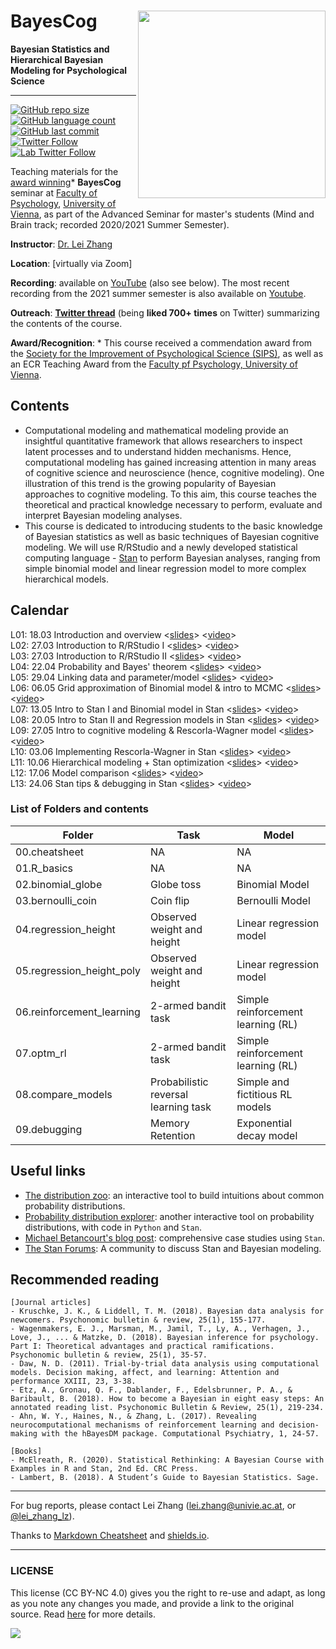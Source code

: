 # BayesCog <img src="https://github.com/lei-zhang/BayesCog_Wien/raw/master/Thumbnail.png" align="right" width="300px">

**Bayesian Statistics and Hierarchical Bayesian Modeling for Psychological Science**

___

[![GitHub repo size](https://img.shields.io/github/repo-size/lei-zhang/BayesCog_Wien?color=brightgreen&logo=github)](https://github.com/lei-zhang/BayesCog_Wien)
[![GitHub language count](https://img.shields.io/github/languages/count/lei-zhang/BayesCog_Wien?color=brightgreen&logo=github)](https://github.com/lei-zhang/BayesCog_Wien)
[![GitHub last commit](https://img.shields.io/github/last-commit/lei-zhang/BayesCog_Wien?color=orange&logo=github)](https://github.com/lei-zhang/BayesCog_Wien) <br />
[![Twitter Follow](https://img.shields.io/twitter/follow/lei_zhang_lz?label=%40lei_zhang_lz)](https://twitter.com/lei_zhang_lz)
[![Lab Twitter Follow](https://img.shields.io/twitter/follow/ScanUnit?label=%40ScanUnit)](https://twitter.com/ScanUnit)

Teaching materials for the <ins>award winning</ins>\* **BayesCog** seminar at [Faculty of Psychology](https://psychologie.univie.ac.at/), [University of Vienna](https://www.univie.ac.at/en/), as part of the Advanced Seminar for master's students (Mind and Brain track; recorded 2020/2021 Summer Semester).

**Instructor**: [Dr. Lei Zhang](http://lei-zhang.net/)

**Location**: [virtually via Zoom] 

**Recording**: available on [YouTube](https://www.youtube.com/watch?v=8RpLF7ufZs4&list=PLfRTb2z8k2x9gNBypgMIj3oNLF8lqM44-) (also see below).
The most recent recording from the 2021 summer semester is also available on [Youtube](https://youtube.com/playlist?list=PLfRTb2z8k2x8ZCqDJ0WEFNs2ymXQCliLa).

**Outreach**: [**Twitter thread**](https://twitter.com/lei_zhang_lz/status/1276506555660275714?s=20) (being **liked 700+ times** on Twitter) summarizing the contents of the course. 

**Award/Recognition**: \* This course received a commendation award from the [Society for the Improvement of Psychological Science (SIPS)](https://improvingpsych.org/mission/awards/), as well as an ECR Teaching Award from the [Faculty pf Psychology, University of Vienna](https://ecr-psychology.univie.ac.at/news/).

## Contents
* Computational modeling and mathematical modeling provide an insightful quantitative framework that allows researchers to inspect latent processes and to understand hidden mechanisms. Hence, computational modeling has gained increasing attention in many areas of cognitive science and neuroscience (hence, cognitive modeling). One illustration of this trend is the growing popularity of Bayesian approaches to cognitive modeling. To this aim, this course teaches the theoretical and practical knowledge necessary to perform, evaluate and interpret Bayesian modeling analyses. 
* This course is dedicated to introducing students to the basic knowledge of Bayesian statistics as well as basic techniques of Bayesian cognitive modeling. We will use R/RStudio and a newly developed statistical computing language - [Stan](mc-stan.org) to perform Bayesian analyses, ranging from simple binomial model and linear regression model to more complex hierarchical models.

## Calendar
 
L01: 18.03 Introduction and overview <[slides](slides/BayesCog_2020S_L01.pdf)> <[video](https://youtu.be/8RpLF7ufZs4)> <br />
L02: 27.03 Introduction to R/RStudio I <[slides](slides/BayesCog_2020S_L02+L03.pdf)> <[video](https://youtu.be/Z8dEnRIrrT8)>  <br />
L03: 27.03 Introduction to R/RStudio II <[slides](slides/BayesCog_2020S_L02+L03.pdf)> <[video](https://youtu.be/x6TqWJisux0)>  <br />
L04: 22.04 Probability and Bayes' theorem <[slides](slides/BayesCog_2020S_L04.pdf)> <[video](https://youtu.be/Ul73rtONvHI)> <br />
L05: 29.04 Linking data and parameter/model <[slides](slides/BayesCog_2020S_L05.pdf)> <[video](https://youtu.be/x_8ai-_lxcc)> <br />
L06: 06.05 Grid approximation of Binomial model & intro to MCMC <[slides](slides/BayesCog_2020S_L06.pdf)> <[video](https://youtu.be/7NXjxCT5rpY)> <br />
L07: 13.05 Intro to Stan I and Binomial model in Stan <[slides](slides/BayesCog_2020S_L07.pdf)> <[video](https://youtu.be/CH96BGLhV-E)> <br />
L08: 20.05 Intro to Stan II and Regression models in Stan <[slides](slides/BayesCog_2020S_L08.pdf)> <[video](https://youtu.be/6kP6V_qkQSc)> <br />
L09: 27.05 Intro to cognitive modeling & Rescorla-Wagner model <[slides](slides/BayesCog_2020S_L09.pdf)> <[video](https://youtu.be/tXFKYWx6c3k)> <br />
L10: 03.06 Implementing Rescorla-Wagner in Stan <[slides](slides/BayesCog_2020S_L10.pdf)> <[video](https://youtu.be/M69theIxI3g)> <br />
L11: 10.06 Hierarchical modeling + Stan optimization <[slides](slides/BayesCog_2020S_L11.pdf)> <[video](https://youtu.be/pCIsGBbUCCE)>  <br />
L12: 17.06 Model comparison <[slides](slides/BayesCog_2020S_L12.pdf)> <[video](https://youtu.be/xmt_H2q2tO8)>  <br />
L13: 24.06 Stan tips & debugging in Stan <[slides](slides/BayesCog_2020S_L13.pdf)> <[video](https://youtu.be/l-RIxGgamfw)>  <br />

### List of Folders and contents

Folder | Task | Model
-----  | ---- | ----
00.cheatsheet |NA | NA
01.R_basics |NA | NA
02.binomial_globe | Globe toss | Binomial Model
03.bernoulli_coin | Coin flip  | Bernoulli Model
04.regression_height | Observed weight and height | Linear regression model
05.regression_height_poly |  Observed weight and height | Linear regression model
06.reinforcement_learning  | 2-armed bandit task |   Simple reinforcement learning (RL)
07.optm_rl   | 2-armed bandit task |   Simple reinforcement learning (RL)
08.compare_models | Probabilistic reversal learning task |  Simple and fictitious RL models
09.debugging |  Memory Retention | Exponential decay model

## Useful links

* [The distribution zoo](https://ben18785.shinyapps.io/distribution-zoo/): an interactive tool to build intuitions about common probability distributions.
* [Probability distribution explorer](https://distribution-explorer.github.io/): another interactive tool on probability distributions, with code in `Python` and `Stan`.
* [Michael Betancourt's blog post](https://betanalpha.github.io/writing/): comprehensive case studies using `Stan`.
* [The Stan Forums](https://discourse.mc-stan.org/): A community to discuss Stan and Bayesian modeling.

## Recommended reading

```
[Journal articles]
- Kruschke, J. K., & Liddell, T. M. (2018). Bayesian data analysis for newcomers. Psychonomic bulletin & review, 25(1), 155-177.
- Wagenmakers, E. J., Marsman, M., Jamil, T., Ly, A., Verhagen, J., Love, J., ... & Matzke, D. (2018). Bayesian inference for psychology. Part I: Theoretical advantages and practical ramifications. Psychonomic bulletin & review, 25(1), 35-57.
- Daw, N. D. (2011). Trial-by-trial data analysis using computational models. Decision making, affect, and learning: Attention and performance XXIII, 23, 3-38.
- Etz, A., Gronau, Q. F., Dablander, F., Edelsbrunner, P. A., & Baribault, B. (2018). How to become a Bayesian in eight easy steps: An annotated reading list. Psychonomic Bulletin & Review, 25(1), 219-234.
- Ahn, W. Y., Haines, N., & Zhang, L. (2017). Revealing neurocomputational mechanisms of reinforcement learning and decision-making with the hBayesDM package. Computational Psychiatry, 1, 24-57.

[Books]
- McElreath, R. (2020). Statistical Rethinking: A Bayesian Course with Examples in R and Stan, 2nd Ed. CRC Press.
- Lambert, B. (2018). A Student’s Guide to Bayesian Statistics. Sage.
```

___

For bug reports, please contact Lei Zhang ([lei.zhang@univie.ac.at](mailto:lei.zhang@univie.ac.at), or [@lei_zhang_lz](https://twitter.com/lei_zhang_lz)).

Thanks to [Markdown Cheatsheet](https://github.com/adam-p/markdown-here/wiki/Markdown-Cheatsheet) and [shields.io](https://shields.io/).

___

### LICENSE

This license (CC BY-NC 4.0) gives you the right to re-use and adapt, as long as you note any changes you made, and provide a link to the original source. Read [here](https://creativecommons.org/licenses/by-nc/4.0/) for more details. 

![](https://upload.wikimedia.org/wikipedia/commons/9/99/Cc-by-nc_icon.svg)
